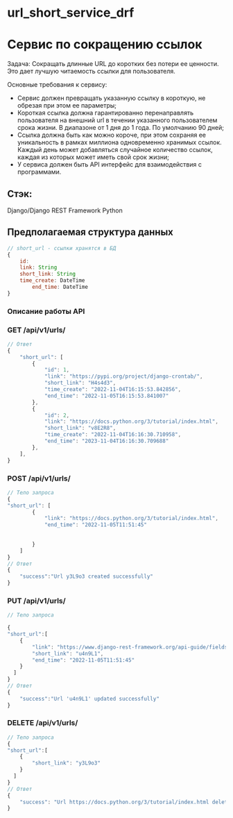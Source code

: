 # url_short_service_drf

# Сервис по сокращению ссылок

Задача: 
Сокращать длинные URL до коротких без потери ее ценности. Это дает лучшую читаемость ссылки для пользователя.

Основные требования к сервису:

- Сервис должен превращать указанную ссылку в короткую, не обрезая при этом ее параметры;
- Короткая ссылка должна гарантированно перенаправлять пользователя на внешний url в течении указанного пользователем срока жизни. В диапазоне от 1 дня до 1 года. По умолчанию 90 дней;
- Ссылка должна быть как можно короче, при этом сохраняя ее уникальность в рамках миллиона одновременно хранимых ссылок. Каждый день может добавляться случайное количество ссылок, каждая из которых может иметь свой срок жизни;
- У сервиса должен быть API интерфейс для взаимодействия с программами.
## Стэк:
Django/Django REST Framework
Python 

## Предполагаемая структура данных

```jsx
// short_url - ссылки хранятся в БД
{
	id: 
	link: String
	short_link: String
	time_create: DateTime
        end_time: DateTime
}
```

### Описание работы API
### GET /api/v1/urls/
```jsx
// Ответ
{
    "short_url": [
        {
            "id": 1,
            "link": "https://pypi.org/project/django-crontab/",
            "short_link": "H4s4d3",
            "time_create": "2022-11-04T16:15:53.842856",
            "end_time": "2022-11-05T16:15:53.841007"
        },
        {
            "id": 2,
            "link": "https://docs.python.org/3/tutorial/index.html",
            "short_link": "v8E2R8",
            "time_create": "2022-11-04T16:16:30.710958",
            "end_time": "2023-11-04T16:16:30.709688"
        },
	],
}
```
### POST /api/v1/urls/
```jsx
// Тело запроса
{
"short_url": [
    	{
            "link": "https://docs.python.org/3/tutorial/index.html", 
            "end_time": "2022-11-05T11:51:45"
        
        
		}
  	]
}
// Ответ
{
    "success":"Url y3L9o3 created successfully"
}

```
### PUT /api/v1/urls/
```jsx
// Тело запроса

{
"short_url":[
    {
		"link": "https://www.django-rest-framework.org/api-guide/fields/",
      	"short_link": "u4n9L1",
        "end_time": "2022-11-05T11:51:45"
	}
  ]
}
// Ответ
{
    "success":"Url 'u4n9L1' updated successfully"
}
```
### DELETE /api/v1/urls/
```jsx
// Тело запроса
{
"short_url":[
    {
      	"short_link": "y3L9o3"
	}
  ]
}
// Ответ
{
    "success": "Url https://docs.python.org/3/tutorial/index.html delete"
}
```

